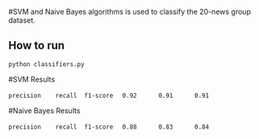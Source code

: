 #SVM and Naive Bayes algorithms is used to classify the 20-news group dataset.

## How to run
```python classifiers.py```

#SVM Results

```precision    recall  f1-score```
```  0.92      0.91      0.91```


#Naive Bayes Results

```precision    recall  f1-score```
```  0.88      0.83      0.84```